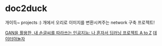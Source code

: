 # doc2duck
개이득~ projects :) 개에서 오리로 이미지를 변환시켜주는 network 구축 프로젝트!

[GAN을 활용한, 내 손글씨를 따라쓰는 인공지능: 나 혼자서 딥러닝 프로젝트 A to Z](https://www.slideshare.net/MinjungChung1/gdg-devfest-2019-handwriting-styler?next_slideshow=1)
[데이터야놀자](https://datayanolja.github.io/)
